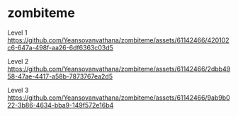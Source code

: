 # zombiteme

Level 1
https://github.com/Yeansovanvathana/zombiteme/assets/61142466/420102c6-647a-498f-aa26-6df6363c03d5

Level 2
https://github.com/Yeansovanvathana/zombiteme/assets/61142466/2dbb4958-47ae-4417-a58b-7873767ea2d5

Level 3
https://github.com/Yeansovanvathana/zombiteme/assets/61142466/9ab9b022-3b86-4634-bba9-149f572e16b4
